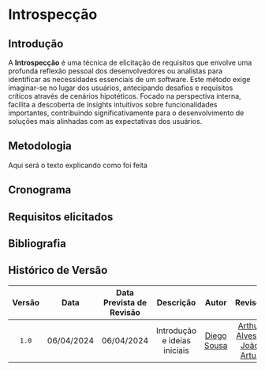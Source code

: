 # Introspecção

## Introdução

A **Introspecção** é uma técnica de elicitação de requisitos que envolve uma profunda reflexão pessoal dos desenvolvedores ou analistas para identificar as necessidades essenciais de um software. Este método exige imaginar-se no lugar dos usuários, antecipando desafios e requisitos críticos através de cenários hipotéticos. Focado na perspectiva interna, facilita a descoberta de insights intuitivos sobre funcionalidades importantes, contribuindo significativamente para o desenvolvimento de soluções mais alinhadas com as expectativas dos usuários.

## Metodologia
Aqui será o texto explicando como foi feita

## Cronograma

## Requisitos elicitados

## <a>Bibliografia</a>

## <a>Histórico de Versão</a>
|Versão|Data|Data Prevista de Revisão|Descrição|Autor|Revisor|
| :------: | :----------: |:-----------: | :-----------: | :---------: |:---------: |
|`1.0`|06/04/2024|06/04/2024| Introdução e ideias iniciais | [Diego Sousa](https://github.com/DiegoSousaLeite)| [Arthur Alves](https://github.com/arthrok) e [João Artur](https://github.com/joao-artl) |